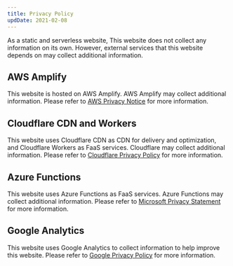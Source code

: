 ```yaml
---
title: Privacy Policy
updDate: 2021-02-08
---
```


As a static and serverless website, This website does not collect any information on its own.
However, external services that this website depends on may collect additional information.

## AWS Amplify

This website is hosted on AWS Amplify.
AWS Amplify may collect additional information.
Please refer to [AWS Privacy Notice](https://aws.amazon.com/privacy/) for more information.

## Cloudflare CDN and Workers

This website uses Cloudflare CDN as CDN for delivery and optimization, and Cloudflare Workers as FaaS services.
Cloudflare may collect additional information.
Please refer to [Cloudflare Privacy Policy](https://www.cloudflare.com/privacypolicy/) for more information.

## Azure Functions

This website uses Azure Functions as FaaS services.
Azure Functions may collect additional information.
Please refer to [Microsoft Privacy Statement](https://privacy.microsoft.com/en-us/privacystatement) for more information.

## Google Analytics

This website uses Google Analytics to collect information to help improve this website.
Please refer to [Google Privacy Policy](https://policies.google.com/privacy) for more information.
